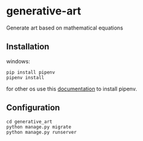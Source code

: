 # generative-art
Generate art based on mathematical equations


## Installation
windows:
```
pip install pipenv
pipenv install
```
<p>for other os use this <a href="https://pypi.org/project/pipenv/#installation">documentation</a> to install pipenv. </p>

## Configuration
```
cd generative_art
python manage.py migrate
python manage.py runserver
```

